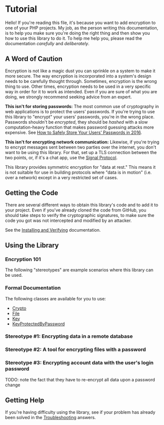 Tutorial
=========

Hello! If you're reading this file, it's because you want to add encryption to
one of your PHP projects. My job, as the person writing this documentation, is
to help you make sure you're doing the right thing and then show you how to use
this library to do it. To help me help you, please read the documentation
*carefully* and *deliberately*.

A Word of Caution
------------------

Encryption is not like a magic dust you can sprinkle on a system to make it more
secure. The way encryption is incorporated into a system's design needs to be
carefully thought through. Sometimes, encryption is the wrong thing to use.
Other times, encryption needs to be used in a very specific way in order for it
to work as intended. Even if you are sure of what you are doing, we strongly
recommend seeking advice from an expert.

**This isn't for storing passwords:** The most common use of cryptography in web
applications is to protect the users' passwords. If you're trying to use this
library to "encrypt" your users' passwords, you're in the wrong place. Passwords
shouldn't be *encrypted*, they should be *hashed* with a slow computation-heavy
function that makes password guessing attacks more expensive. See [How to Safely
Store Your Users' Passwords in
2016](https://paragonie.com/blog/2016/02/how-safely-store-password-in-2016).

**This isn't for encrypting network communication:** Likewise, if you're trying
to encrypt messages sent between two parties over the internet, you don't want
to be using this library. For that, set up a TLS connection between the two
points, or, if it's a chat app, use the [Signal
Protocol](https://whispersystems.org/blog/advanced-ratcheting/).

This library provides symmetric encryption for "data at rest." This means it is
not suitable for use in building protocols where "data is in motion" (i.e. over
a network) except in a very restricted set of cases.

Getting the Code
-----------------

There are several different ways to obtain this library's code and to add it to
your project. Even if you've already cloned the code from GitHub, you should
take steps to verify the cryptographic signatures, to make sure the code you got
was not intercepted and modified by an attacker.

See the [Installing and Verifying](docs/InstallingAndVerifying.md)
documentation.

Using the Library
------------------

### Encryption 101



The following "stereotypes" are example scenarios where this library can be
used.

### Formal Documentation

The following classes are available for you to use:

- [Crypto](docs/classes/Crypto.md)
- [File](docs/classes/File.md)
- [Key](docs/classes/Key.md)
- [KeyProtectedByPassword](docs/classes/KeyProtectedByPassword.md)

### Stereotype #1: Encrypting data in a remote database

### Stereotype #2: A tool for encrypting files with a password

### Stereotype #3: Encrypting account data with the user's login password

TODO: note the fact that they have to re-encrypt all data upon a password change

Getting Help
-------------

If you're having difficulty using the library, see if your problem has already
been solved in the [Troubleshooting](docs/Troubleshooting.md) answers.
